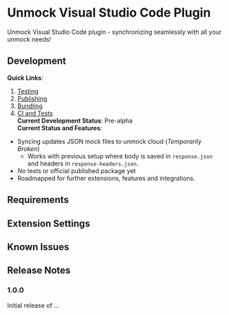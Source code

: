 # Unmock Visual Studio Code Plugin

Unmock Visual Studio Code plugin - synchronizing seamlessly with all your unmock needs!

## Development
**Quick Links**:
1. [Testing](https://code.visualstudio.com/api/working-with-extensions/testing-extension)
2. [Publishing](https://code.visualstudio.com/api/working-with-extensions/publishing-extension)
3. [Bundling](https://code.visualstudio.com/api/working-with-extensions/bundling-extension)
4. [CI and Tests](https://code.visualstudio.com/api/working-with-extensions/continuous-integration)  
**Current Development Status**: Pre-alpha  
**Current Status and Features**:  
- Syncing updates JSON mock files to unmock cloud (*Temporarily Broken*)
  - Works with previous setup where body is saved in `response.json` and headers in `response-headers.json`.
- *No* tests or official published package yet
- Roadmapped for further extensions, features and integrations.


## Requirements


## Extension Settings


## Known Issues


## Release Notes

### 1.0.0

Initial release of ...
